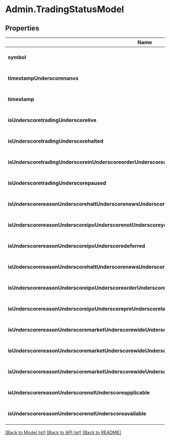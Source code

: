 # Admin.TradingStatusModel

## Properties
Name | Type | Description | Notes
------------ | ------------- | ------------- | -------------
**symbol** | **string** |  | [optional] [default to null]
**timestampUnderscorenanos** | **integer** |  | [optional] [default to null]
**timestamp** | **string** |  | [optional] [default to null]
**isUnderscoretradingUnderscorelive** | **boolean** |  | [optional] [default to null]
**isUnderscoretradingUnderscorehalted** | **boolean** |  | [optional] [default to null]
**isUnderscoretradingUnderscoreinUnderscoreorderUnderscoreacceptanceUnderscoreperiod** | **boolean** |  | [optional] [default to null]
**isUnderscoretradingUnderscorepaused** | **boolean** |  | [optional] [default to null]
**isUnderscorereasonUnderscorehaltUnderscorenewsUnderscorepending** | **boolean** |  | [optional] [default to null]
**isUnderscorereasonUnderscoreipoUnderscorenotUnderscoreyetUnderscoretrading** | **boolean** |  | [optional] [default to null]
**isUnderscorereasonUnderscoreipoUnderscoredeferred** | **boolean** |  | [optional] [default to null]
**isUnderscorereasonUnderscorehaltUnderscorenewsUnderscoredissemination** | **boolean** |  | [optional] [default to null]
**isUnderscorereasonUnderscoreipoUnderscoreorderUnderscoreacceptanceUnderscoreperiod** | **boolean** |  | [optional] [default to null]
**isUnderscorereasonUnderscoreipoUnderscorepreUnderscorelaunchUnderscoreperiod** | **boolean** |  | [optional] [default to null]
**isUnderscorereasonUnderscoremarketUnderscorewideUnderscorecircuitUnderscorebreakerUnderscorelevel1** | **boolean** |  | [optional] [default to null]
**isUnderscorereasonUnderscoremarketUnderscorewideUnderscorecircuitUnderscorebreakerUnderscorelevel2** | **boolean** |  | [optional] [default to null]
**isUnderscorereasonUnderscoremarketUnderscorewideUnderscorecircuitUnderscorebreakerUnderscorelevel3** | **boolean** |  | [optional] [default to null]
**isUnderscorereasonUnderscorenotUnderscoreapplicable** | **boolean** |  | [optional] [default to null]
**isUnderscorereasonUnderscorenotUnderscoreavailable** | **boolean** |  | [optional] [default to null]

[[Back to Model list]](../README.md#documentation-for-models) [[Back to API list]](../README.md#documentation-for-api-endpoints) [[Back to README]](../README.md)


